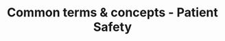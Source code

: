 ---
title: Common terms & concepts - Patient Safety
description: >
  Common Patient Safety terms & concepts
---